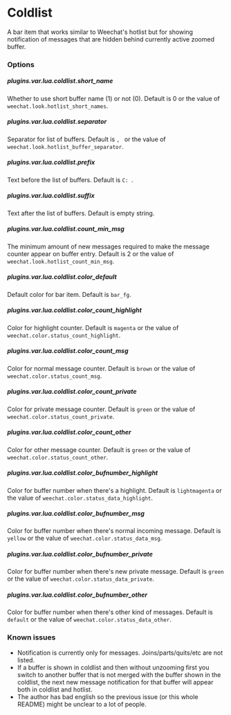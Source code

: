 # Coldlist

A bar item that works similar to Weechat's hotlist but for showing notification
of messages that are hidden behind currently active zoomed buffer.

### Options

##### plugins.var.lua.coldlist.short_name

Whether to use short buffer name (1) or not (0). Default is 0 or the value of
`weechat.look.hotlist_short_names`.

##### plugins.var.lua.coldlist.separator

Separator for list of buffers. Default is `, ` or the value of
`weechat.look.hotlist_buffer_separator`.

##### plugins.var.lua.coldlist.prefix

Text before the list of buffers. Default is `C: `.

##### plugins.var.lua.coldlist.suffix

Text after the list of buffers. Default is empty string.

##### plugins.var.lua.coldlist.count_min_msg

The minimum amount of new messages required to make the message counter appear
on buffer entry. Default is 2 or the value of
`weechat.look.hotlist_count_min_msg`.

##### plugins.var.lua.coldlist.color_default

Default color for bar item. Default is `bar_fg`.

##### plugins.var.lua.coldlist.color_count_highlight

Color for highlight counter. Default is `magenta` or the value of
`weechat.color.status_count_highlight`.

##### plugins.var.lua.coldlist.color_count_msg

Color for normal message counter. Default is `brown` or the value of
`weechat.color.status_count_msg`.

##### plugins.var.lua.coldlist.color_count_private

Color for private message counter. Default is `green` or the value of
`weechat.color.status_count_private`.

##### plugins.var.lua.coldlist.color_count_other

Color for other message counter. Default is `green` or the value of
`weechat.color.status_count_other`.

##### plugins.var.lua.coldlist.color_bufnumber_highlight

Color for buffer number when there's a highlight. Default is `lightmagenta` or
the value of  `weechat.color.status_data_highlight`.

##### plugins.var.lua.coldlist.color_bufnumber_msg

Color for buffer number when there's normal incoming message. Default is
`yellow` or the value of `weechat.color.status_data_msg`.

##### plugins.var.lua.coldlist.color_bufnumber_private

Color for buffer number when there's new private message. Default is `green` or
the value of `weechat.color.status_data_private`.

##### plugins.var.lua.coldlist.color_bufnumber_other

Color for buffer number when there's other kind of messages. Default is
`default` or the value of `weechat.color.status_data_other`.



### Known issues

- Notification is currently only for messages. Joins/parts/quits/etc are not
  listed.
- If a buffer is shown in coldlist and then without unzooming first you switch to
  another buffer that is not merged with the buffer shown in the coldlist, the
  next new message notification for that buffer will appear both in coldlist and
  hotlist.
- The author has bad english so the previous issue (or this whole README) might
  be unclear to a lot of people.
